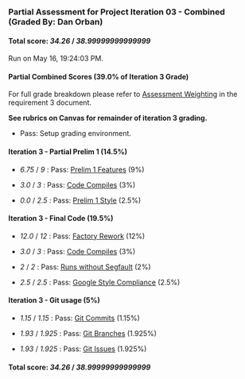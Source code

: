 ### Partial Assessment for Project Iteration 03 - Combined (Graded By: Dan Orban)

#### Total score: _34.26_ / _38.99999999999999_

Run on May 16, 19:24:03 PM.


#### Partial Combined Scores (39.0% of Iteration 3 Grade)


For full grade breakdown please refer to [Assessment Weighting](https://github.umn.edu/umn-csci-3081-S19/csci3081-shared-upstream/blob/support-code/project/docs/Iteration3Requirements.md#assessment-weighting) in the requirement 3 document.

<strong>See rubrics on Canvas for remainder of iteration 3 grading.</strong>

+ Pass: Setup grading environment.




#### Iteration 3 - Partial Prelim 1 (14.5%)

+  _6.75_ / _9_ : Pass: [Prelim 1 Features](Proj_03_Prelim-1_Features_Assessment.md) (9%)



+  _3.0_ / _3_ : Pass: [Code Compiles](Proj_03_Prelim-1_Features_Assessment.md#system-files-and-lab-directory-structure) (3%)



+  _0.0_ / _2.5_ : Pass: [Prelim 1 Style](Proj_03_Prelim-1-Style_Assessment.md) (2.5%)




#### Iteration 3 - Final Code (19.5%)

+  _12.0_ / _12_ : Pass: [Factory Rework](Proj_03_Final-Code_Assessment.md) (12%)



+  _3.0_ / _3_ : Pass: [Code Compiles](Proj_03_Final-Code_Assessment.md#feature-tests) (3%)



+  _2_ / _2_ : Pass: [Runs without Segfault](Proj_03_Final-Code_Assessment.md#feature-tests) (2%)

+  _2.5_ / _2.5_ : Pass: [Google Style Compliance](Proj_03_Final-Automated_Assessment.md#google-style) (2.5%)




#### Iteration 3 - Git usage (5%)

+  _1.15_ / _1.15_ : Pass: [Git Commits](Proj_03_Final-Automated_Assessment.md#git-tests) (1.15%)



+  _1.93_ / _1.925_ : Pass: [Git Branches](Proj_03_Final-Automated_Assessment.md#git-tests) (1.925%)



+  _1.93_ / _1.925_ : Pass: [Git Issues](Proj_03_Final-Automated_Assessment.md#git-issue-usage) (1.925%)



#### Total score: _34.26_ / _38.99999999999999_

